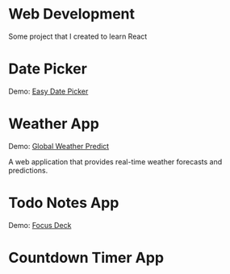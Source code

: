# Web Development

Some project that I created to learn React

# Date Picker
Demo: <a href="https://easydatepicker.vercel.app/" target="blank" rel="noopener noreferrer">Easy Date Picker</a>

# Weather App
Demo: <a href="https://globalweatherpredict.vercel.app" target="_blank" rel="noopener noreferrer">Global Weather Predict</a>

A web application that provides real-time weather forecasts and predictions.

# Todo Notes App
Demo: <a href="https://focusdeck.vercel.app" target="_blank" rel="noopener noreferrer">Focus Deck</a>

# Countdown Timer App

 
